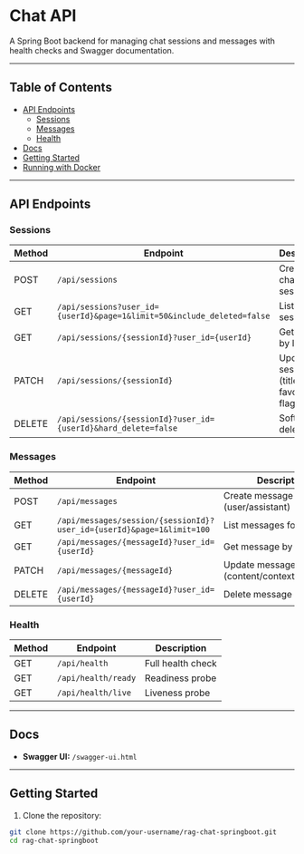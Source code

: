 # Chat API

A Spring Boot backend for managing chat sessions and messages with health checks and Swagger documentation.

---

## Table of Contents

- [API Endpoints](#api-endpoints)  
  - [Sessions](#sessions)  
  - [Messages](#messages)  
  - [Health](#health)  
- [Docs](#docs)  
- [Getting Started](#getting-started)  
- [Running with Docker](#running-with-docker)  

---

## API Endpoints

### Sessions

| Method | Endpoint | Description |
|--------|----------|-------------|
| POST | `/api/sessions` | Create new chat session |
| GET | `/api/sessions?user_id={userId}&page=1&limit=50&include_deleted=false` | List sessions |
| GET | `/api/sessions/{sessionId}?user_id={userId}` | Get session by ID |
| PATCH | `/api/sessions/{sessionId}` | Update session (title / favorite flag) |
| DELETE | `/api/sessions/{sessionId}?user_id={userId}&hard_delete=false` | Soft or hard delete |

### Messages

| Method | Endpoint | Description |
|--------|----------|-------------|
| POST | `/api/messages` | Create message (user/assistant) |
| GET | `/api/messages/session/{sessionId}?user_id={userId}&page=1&limit=100` | List messages for a session |
| GET | `/api/messages/{messageId}?user_id={userId}` | Get message by ID |
| PATCH | `/api/messages/{messageId}` | Update message (content/context/metadata) |
| DELETE | `/api/messages/{messageId}?user_id={userId}` | Delete message |

### Health

| Method | Endpoint | Description |
|--------|----------|-------------|
| GET | `/api/health` | Full health check |
| GET | `/api/health/ready` | Readiness probe |
| GET | `/api/health/live` | Liveness probe |

---

## Docs

- **Swagger UI:** `/swagger-ui.html`

---

## Getting Started

1. Clone the repository:

```bash
git clone https://github.com/your-username/rag-chat-springboot.git
cd rag-chat-springboot
